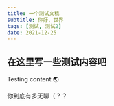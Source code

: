 ```yaml
---
title: 一个测试文稿
subtitle: 你好，世界
tags: [测试, 测试2]
date: 2021-12-25
---
```


## 在这里写一些测试内容吧

Testing content 🌏

你到底有多无聊（？？
